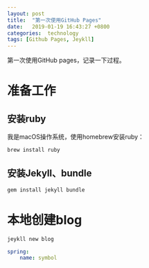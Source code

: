 ```yaml
---
layout: post
title:  "第一次使用GitHub Pages"
date:   2019-01-19 16:43:27 +0800
categories:  technology
tags: [Github Pages, Jeykll]
---
```


第一次使用GitHub pages，记录一下过程。

# 准备工作

## 安装ruby

我是macOS操作系统，使用homebrew安装ruby：
``` bash
brew install ruby
```

## 安装Jekyll、bundle

``` bash
gem install jekyll bundle
```

# 本地创建blog
``` bash
jeykll new blog
```

``` yaml
spring:
    name: symbol
```